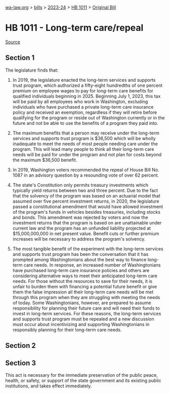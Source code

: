 [wa-law.org](/) > [bills](/bills/) > [2023-24](/bills/2023-24) > [HB 1011](/bills/2023-24/hb/1011/) > [Original Bill](/bills/2023-24/hb/1011/1/)

# HB 1011 - Long-term care/repeal

[Source](http://lawfilesext.leg.wa.gov/biennium/2023-24/Pdf/Bills/House%20Bills/1011.pdf)

## Section 1
The legislature finds that:

1. In 2019, the legislature enacted the long-term services and supports trust program, which authorized a fifty-eight hundredths of one percent premium on employee wages to pay for long-term care benefits for qualified individuals beginning in 2025. Beginning July 1, 2023, this tax will be paid by all employees who work in Washington, excluding individuals who have purchased a private long-term care insurance policy and received an exemption, regardless if they will retire before qualifying for the program or reside out of Washington currently or in the future and not be able to use the benefits of a program they paid into.

2. The maximum benefits that a person may receive under the long-term services and supports trust program is $36,500 which will be wholly inadequate to meet the needs of most people needing care under the program. This will lead many people to think all their long-term care needs will be paid for under the program and not plan for costs beyond the maximum $36,500 benefit.

3. In 2019, Washington voters recommended the repeal of House Bill No. 1087 in an advisory question by a resounding vote of over 62 percent.

4. The state's Constitution only permits treasury investments which typically yield returns between two and three percent. Due to the fact that the solvency of the program was based on an actuarial model that assumed over five percent investment returns, in 2020, the legislature passed a constitutional amendment that would have allowed investment of the program's funds in vehicles besides treasuries, including stocks and bonds. This amendment was rejected by voters and now the investment returns that the program is based on are unattainable under current law and the program has an unfunded liability projected at $15,000,000,000 in net present value. Benefit cuts or further premium increases will be necessary to address the program's solvency.

5. The most tangible benefit of the experiment with the long-term services and supports trust program has been the conversation that it has prompted among Washingtonians about the best way to finance long-term care needs. In response, an increased number of Washingtonians have purchased long-term care insurance policies and others are considering alternative ways to meet their anticipated long-term care needs. For those without the resources to save for their needs, it is unfair to burden them with financing a potential future benefit or give them the false impression all their long-term care needs will be met through this program when they are struggling with meeting the needs of today. Some Washingtonians, however, are prepared to assume responsibility for planning their future care and will need their funds to invest in long-term services. For these reasons, the long-term services and supports trust program must be repealed and a new discussion must occur about incentivizing and supporting Washingtonians in responsibly planning for their long-term care needs.

## Section 2
## Section 3
This act is necessary for the immediate preservation of the public peace, health, or safety, or support of the state government and its existing public institutions, and takes effect immediately.

